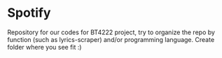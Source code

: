 # Spotify
Repository for our codes for BT4222 project, try to organize the repo by function (such as lyrics-scraper) and/or programming language. Create folder where you see fit :)
